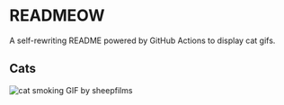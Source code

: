 # READMEOW

A self-rewriting README powered by GitHub Actions to display cat gifs.

## Cats

![cat smoking GIF by sheepfilms](https://media2.giphy.com/media/v1.Y2lkPTlhY2QwMmRhOGEwZThzYWhmZDRleWJwd3ZpbDJ1dmUxY2l1d2sxOXdkeGNtd2Q2cyZlcD12MV9naWZzX3NlYXJjaCZjdD1n/l0ExdMHUDKteztyfe/200.gif)
